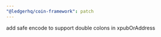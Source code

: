 ```yaml
---
"@ledgerhq/coin-framework": patch
---
```


add safe encode to support double colons in xpubOrAddress
